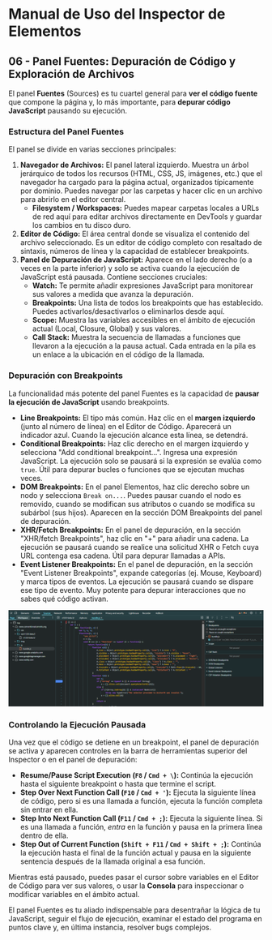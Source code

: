 # Manual de Uso del Inspector de Elementos

## 06 - Panel Fuentes: Depuración de Código y Exploración de Archivos

El panel **Fuentes** (Sources) es tu cuartel general para **ver el código fuente** que compone la página y, lo más importante, para **depurar código JavaScript** pausando su ejecución.

### Estructura del Panel Fuentes

El panel se divide en varias secciones principales:

1.  **Navegador de Archivos:** El panel lateral izquierdo. Muestra un árbol jerárquico de todos los recursos (HTML, CSS, JS, imágenes, etc.) que el navegador ha cargado para la página actual, organizados típicamente por dominio. Puedes navegar por las carpetas y hacer clic en un archivo para abrirlo en el editor central.
    * **Filesystem / Workspaces:** Puedes mapear carpetas locales a URLs de red aquí para editar archivos directamente en DevTools y guardar los cambios en tu disco duro.
2.  **Editor de Código:** El área central donde se visualiza el contenido del archivo seleccionado. Es un editor de código completo con resaltado de sintaxis, números de línea y la capacidad de establecer breakpoints.
3.  **Panel de Depuración de JavaScript:** Aparece en el lado derecho (o a veces en la parte inferior) y solo se activa cuando la ejecución de JavaScript está pausada. Contiene secciones cruciales:
    * **Watch:** Te permite añadir expresiones JavaScript para monitorear sus valores a medida que avanza la depuración.
    * **Breakpoints:** Una lista de todos los breakpoints que has establecido. Puedes activarlos/desactivarlos o eliminarlos desde aquí.
    * **Scope:** Muestra las variables accesibles en el ámbito de ejecución actual (Local, Closure, Global) y sus valores.
    * **Call Stack:** Muestra la secuencia de llamadas a funciones que llevaron a la ejecución a la pausa actual. Cada entrada en la pila es un enlace a la ubicación en el código de la llamada.

### Depuración con Breakpoints

La funcionalidad más potente del panel Fuentes es la capacidad de **pausar la ejecución de JavaScript** usando breakpoints.

* **Line Breakpoints:** El tipo más común. Haz clic en el **margen izquierdo** (junto al número de línea) en el Editor de Código. Aparecerá un indicador azul. Cuando la ejecución alcance esta línea, se detendrá.
* **Conditional Breakpoints:** Haz clic derecho en el margen izquierdo y selecciona "Add conditional breakpoint...". Ingresa una expresión JavaScript. La ejecución solo se pausará si la expresión se evalúa como `true`. Útil para depurar bucles o funciones que se ejecutan muchas veces.
* **DOM Breakpoints:** En el panel Elementos, haz clic derecho sobre un nodo y selecciona `Break on...`. Puedes pausar cuando el nodo es removido, cuando se modifican sus atributos o cuando se modifica su subárbol (sus hijos). Aparecen en la sección DOM Breakpoints del panel de depuración.
* **XHR/Fetch Breakpoints:** En el panel de depuración, en la sección "XHR/fetch Breakpoints", haz clic en "+" para añadir una cadena. La ejecución se pausará cuando se realice una solicitud XHR o Fetch cuya URL contenga esa cadena. Útil para depurar llamadas a APIs.
* **Event Listener Breakpoints:** En el panel de depuración, en la sección "Event Listener Breakpoints", expande categorías (ej. Mouse, Keyboard) y marca tipos de eventos. La ejecución se pausará cuando se dispare ese tipo de evento. Muy potente para depurar interacciones que no sabes qué código activan.

![Diferentes tipos de breakpoints en el panel Fuentes](/img/inspector-fuentes-breakpoints.png)

### Controlando la Ejecución Pausada

Una vez que el código se detiene en un breakpoint, el panel de depuración se activa y aparecen controles en la barra de herramientas superior del Inspector o en el panel de depuración:

* **Resume/Pause Script Execution (`F8` / `Cmd + \`):** Continúa la ejecución hasta el siguiente breakpoint o hasta que termine el script.
* **Step Over Next Function Call (`F10` / `Cmd + '`):** Ejecuta la siguiente línea de código, pero si es una llamada a función, ejecuta la función completa sin entrar en ella.
* **Step Into Next Function Call (`F11` / `Cmd + ;`):** Ejecuta la siguiente línea. Si es una llamada a función, *entra* en la función y pausa en la primera línea dentro de ella.
* **Step Out of Current Function (`Shift + F11` / `Cmd + Shift + ;`):** Continúa la ejecución hasta el final de la función actual y pausa en la siguiente sentencia después de la llamada original a esa función.

Mientras está pausado, puedes pasar el cursor sobre variables en el Editor de Código para ver sus valores, o usar la **Consola** para inspeccionar o modificar variables en el ámbito actual.

El panel Fuentes es tu aliado indispensable para desentrañar la lógica de tu JavaScript, seguir el flujo de ejecución, examinar el estado del programa en puntos clave y, en última instancia, resolver bugs complejos.